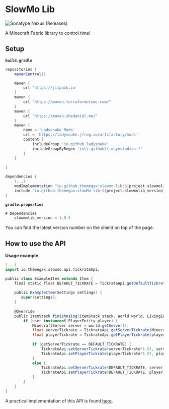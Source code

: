 # SlowMo Lib
![Sonatype Nexus (Releases)](https://img.shields.io/nexus/r/io.github.themegax/slowmo-lib?nexusVersion=2&server=https%3A%2F%2Fs01.oss.sonatype.org)

A Minecraft Fabric library to control time!

## Setup

**`build.gradle`**
```groovy
repositories {
    mavenCentral()

    maven {
        url 'https://jitpack.io'
    }
    maven {
        url "https://maven.terraformersmc.com/"
    }
    maven {
        url "https://maven.shedaniel.me/"
    }
    maven {
        name = 'Ladysnake Mods'
        url = 'https://ladysnake.jfrog.io/artifactory/mods'
        content {
            includeGroup 'io.github.ladysnake'
            includeGroupByRegex 'io\\.github\\.onyxstudios.*'
        }
    }
    
}

dependencies {
    (...)
    modImplementation "io.github.themegax:slowmo-lib:${project.slowmolib_version}" // Required
    include "io.github.themegax:slowMo-lib:${project.slowmolib_version}" //Optional jar-in-jar
}
```

**`gradle.properties`**
```groovy
# Dependencies
	slowmolib_version = 1.0.5
```

You can find the latest version number on the shield on top of the page.

## How to use the API

**Usage example**
```groovy
(...)
import io.themegax.slowmo.api.TickrateApi;

public class ExampleItem extends Item {
	final static float DEFAULT_TICKRATE = TickrateApi.getDefaultTickrate();
	
	public ExampleItem(Settings settings) {  
	   super(settings);  
	}
	
	@Override
	public ItemStack finishUsing(ItemStack stack, World world, LivingEntity user) {
		if (user instanceof PlayerEntity player) {
			MinecraftServer server = world.getServer();
			float serverTickrate = TickrateApi.getServerTickrate(MinecraftServer server);
			float playerTickrate = TickrateApi.getPlayerTickrate(player);
			
			if (getServerTickrate == DEFAULT_TICKRATE) {
				TickrateApi.setServerTickrate(serverTickrate*1.5f, server);
				TickrateApi.setPlayerTickrate(playerTickrate*1.5f, player);
			}
			else {
				TickrateApi.setServerTickrate(DEFAULT_TICKRATE, server);
				TickrateApi.setPlayerTickrate(DEFAULT_TICKRATE, player);
			}
		}
	}
}
```
A practical implementation of this API is found [here](https://github.com/TheMegax/Chronos-Mod).
